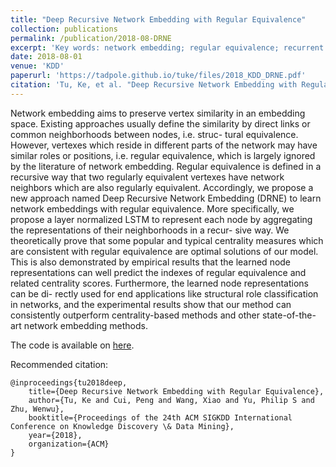 ```yaml
---
title: "Deep Recursive Network Embedding with Regular Equivalence"
collection: publications
permalink: /publication/2018-08-DRNE
excerpt: 'Key words: network embedding; regular equivalence; recurrent neural network'
date: 2018-08-01
venue: 'KDD'
paperurl: 'https://tadpole.github.io/tuke/files/2018_KDD_DRNE.pdf'
citation: 'Tu, Ke, et al. "Deep Recursive Network Embedding with Regular Equivalence". Proceedings of the 24th ACM SIGKDD International Conference on Knowledge Discovery & Data Mining. ACM, 2018.'
---
```

Network embedding aims to preserve vertex similarity in an embedding space. Existing approaches usually define the similarity by direct links or common neighborhoods between nodes, i.e. struc- tural equivalence. However, vertexes which reside in different parts of the network may have similar roles or positions, i.e. regular equivalence, which is largely ignored by the literature of network embedding. Regular equivalence is defined in a recursive way that two regularly equivalent vertexes have network neighbors which are also regularly equivalent. Accordingly, we propose a new approach named Deep Recursive Network Embedding (DRNE) to learn network embeddings with regular equivalence. More specifically, we propose a layer normalized LSTM to represent each node by aggregating the representations of their neighborhoods in a recur- sive way. We theoretically prove that some popular and typical centrality measures which are consistent with regular equivalence are optimal solutions of our model. This is also demonstrated by empirical results that the learned node representations can well predict the indexes of regular equivalence and related centrality scores. Furthermore, the learned node representations can be di- rectly used for end applications like structural role classification in networks, and the experimental results show that our method can consistently outperform centrality-based methods and other state-of-the-art network embedding methods.

The code is available on [here](https://github.com/tadpole/DRNE).

Recommended citation: 
```
@inproceedings{tu2018deep,
    title={Deep Recursive Network Embedding with Regular Equivalence},
    author={Tu, Ke and Cui, Peng and Wang, Xiao and Yu, Philip S and Zhu, Wenwu},
    booktitle={Proceedings of the 24th ACM SIGKDD International Conference on Knowledge Discovery \& Data Mining},
    year={2018},
    organization={ACM}
}
```